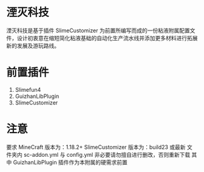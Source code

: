 # 湮灭科技
湮灭科技是基于插件 SlimeCustomizer 为前置所编写而成的一份粘液附属配置文件，设计初衷意在缩短简化粘液基础的自动化生产流水线并添加更多材料进行拓展新的发展及游玩路线。

# 前置插件
1. Slimefun4
2. GuizhanLibPlugin
3. SlimeCustomizer

# 注意
要求 MineCraft 版本为：1.18.2+
SlimeCustomizer 版本为：build23 或最新
文件夹内 sc-addon.yml 与 config.yml 非必要请勿擅自进行删改，否则重新下载
其中 GuizhanLibPlugin 插件作为本附属的硬需求前置
